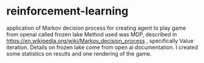 # reinforcement-learning
application of Markov decision process for creating agent to play game from openai called frozen lake Method used was MDP, described in 
https://en.wikipedia.org/wiki/Markov_decision_process , specifically Value iteration. Details on frozen lake come from open ai documentation. I created some statistics on results and one rendering of the game.
